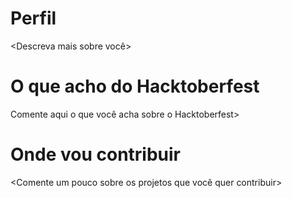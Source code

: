 # Perfil

<Descreva mais sobre você>

# O que acho do Hacktoberfest

Comente aqui o que você acha sobre o Hacktoberfest>

# Onde vou contribuir

<Comente um pouco sobre os projetos que você quer contribuir>
